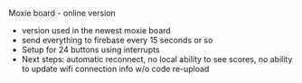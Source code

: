 Moxie board - online version
  - version used in the newest moxie board
  - send everything to firebase every 15 seconds or so
  - Setup for 24 buttons using interrupts
  - Next steps: automatic reconnect, no local ability to see scores, no ability to update wifi connection info w/o code re-upload